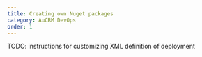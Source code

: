 ```yaml
---
title: Creating own Nuget packages
category: AuCRM DevOps
order: 1
---
```


TODO: instructions for customizing XML definition of deployment